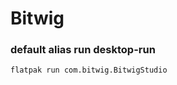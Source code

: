 # Bitwig

### default alias run desktop-run
```sh background
flatpak run com.bitwig.BitwigStudio
```

